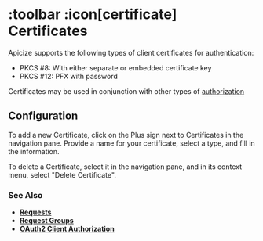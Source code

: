 # :toolbar :icon[certificate] Certificates

Apicize supports the following types of client certificates for authentication:

* PKCS #8: With either separate or embedded certificate key
* PKCS #12:  PFX with password

Certificates may be used in conjunction with other types of [authorization](help:authorization)

## Configuration

To add a new Certificate, click on the Plus sign next to Certificates in the navigation pane. Provide a name for your certificate, select a type, and fill in the information.

To delete a Certificate, select it in the navigation pane, and in its context menu, select "Delete Certificate".

### See Also

* [**Requests**](help:requests)
* [**Request Groups**](help:groups)
* [**OAuth2 Client Authorization**](help:authorization/oauth2-client)

